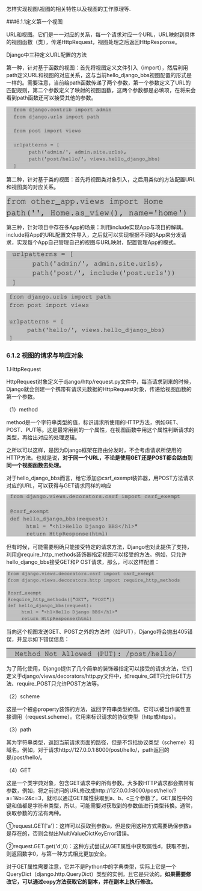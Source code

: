 怎样实现视图\视图的相关特性以及视图的工作原理等.

###6.1.1定义第一个视图

URL和视图。它们是一一对应的关系，每一个请求对应一个URL，URL映射到具体的视图函数（类），传递HttpRequest，视图处理之后返回HttpResponse。

Django中三种定义URL配置的方法

第一种，针对基于函数的视图：首先将视图定义文件引入（import），然后利用path定义URL和视图的对应关系，这与当前hello_django_bbs视图配置的形式是一样的。需要注意，当前给path函数传递了两个参数，第一个参数定义了URL的匹配规则，第二个参数定义了映射的视图函数，这两个参数都是必填项，在将来会看到path函数还可以接受其他的参数。

![image-20220405205226160](https://github.com/Create-python/wkf9721/blob/master/images/image-20220405205226160.png?raw=true)

第二种，针对基于类的视图：首先将视图类对象引入，之后用类似的方法配置URL和视图类的对应关系。

![image-20220405205309195](https://github.com/Create-python/wkf9721/blob/master/images/image-20220405205309195.png?raw=true)

第三种，针对项目中存在多App的场景：利用include实现App与项目的解耦。include将App的URL配置文件导入，之后就可以实现根据不同的App来分发请求，实现每个App自己管理自己的视图与URL映射，配置管理App的模式。

![image-20220405205437784](https://github.com/Create-python/wkf9721/blob/master/images/image-20220405205609409.png?raw=true)

![image-20220405205326950](https://github.com/Create-python/wkf9721/blob/master/images/image-20220405205326950.png?raw=true)

### 6.1.2 视图的请求与响应对象

1.HttpRequest

HttpRequest对象定义于django/http/request.py文件中，每当请求到来的时候，Django就会创建一个携带有请求元数据的HttpRequest对象，传递给视图函数的第一个参数。

（1）method

method是一个字符串类型的值，标识请求所使用的HTTP方法，例如GET、POST、PUT等。这是最常用到的一个属性，在视图函数中用这个属性判断请求的类型，再给出对应的处理逻辑。

之所以可以这样，是因为Django框架在路由分发时，不会考虑请求所使用的HTTP方法。也就是说，**对于同一个URL，不论是使用GET还是POST都会路由到同一个视图函数去处理。**

对于hello_django_bbs而言，给它添加@csrf_exempt装饰器，用POST方法请求对应的URL，可以获得与GET请求同样的响应

![image-20220405210230247](https://github.com/Create-python/wkf9721/blob/master/images/image-20220405210230247.png?raw=true)

但有时候，可能需要明确只能接受特定的请求方法，Django也对此提供了支持，利用@require_http_methods装饰器指定视图可以接受的方法。例如，只允许hello_django_bbs接受GET和P OST请求，那么，可以这样配置：

![image-20220405210104837](https://github.com/Create-python/wkf9721/blob/master/images/image-20220405210104837.png?raw=true)

当向这个视图发送GET、POST之外的方法时（如PUT），Django将会抛出405错误，并显示如下错误信息：

![image-20220405210143370](https://github.com/Create-python/wkf9721/blob/master/images/image-20220405210143370.png?raw=true)

为了简化使用，Django提供了几个简单的装饰器指定可以接受的请求方法，它们定义于django/views/decorators/http.py文件中，如require_GET只允许GET方法、require_POST只允许POST方法等。

（2）scheme

这是一个被@property装饰的方法，返回字符串类型的值。它可以被当作属性直接调用（request.scheme）。它用来标识请求的协议类型（http或https）。

（3）path

其为字符串类型，返回当前请求页面的路径，但是不包括协议类型（scheme）和域名。例如，对于请求http://127.0.0.1:8000/post/hello/，path返回的是/post/hello/。

（4）GET

这是一个类字典对象，包含GET请求中的所有参数。大多数HTTP请求都会携带有参数，例如，将之前访问的URL修改成http://127.0.0.1:8000/post/hello/?a=1&b=2&c=3，就可以通过GET属性获取到a、b、c三个参数了。GET属性中的键和值都是字符串类型，所以，可能需要对获取到的参数值进行类型转换。通常，获取参数的方法有两种。

①request.GET['a']：这样可以获取到参数a，但是使用这种方式需要确保参数a是存在的，否则会抛出MultiValueDictKeyError错误。

②request.GET.get('d',0)：这种方式尝试从GET属性中获取属性d，获取不到，则返回数字0，与第一种方式相比更加安全。

对于GET属性需要注意，它并不是Python中的字典类型，实际上它是一个QueryDict（django.http.QueryDict）类型的实例，且它是只读的。**如果需要修改它，可以通过copy方法获取它的副本，并在副本上执行修改。**